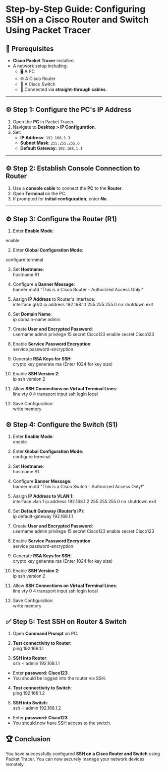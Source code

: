 # Step-by-Step Guide: Configuring SSH on a Cisco Router and Switch Using Packet Tracer

## 📌 Prerequisites
- **Cisco Packet Tracer** installed.
- A network setup including:
  - 🖥️ A PC
  - 🌐 A Cisco Router
  - 🏢 A Cisco Switch
  - 📡 Connected via **straight-through cables**.

---

## ⚙️ Step 1: Configure the PC's IP Address  
1. Open the **PC** in Packet Tracer.  
2. Navigate to **Desktop > IP Configuration**.  
3. Set:  
   - **IP Address:** `192.168.1.3`  
   - **Subnet Mask:** `255.255.255.0`  
   - **Default Gateway:** `192.168.1.1`  

---

## ⚙️ Step 2: Establish Console Connection to Router  
1. Use a **console cable** to connect the **PC** to the **Router**.  
2. Open **Terminal** on the PC.  
3. If prompted for **initial configuration**, enter **No**.  

---

## ⚙️ Step 3: Configure the Router (R1)  
1. Enter **Enable Mode**:  

enable

2. Enter **Global Configuration Mode**:  

configure terminal

3. Set **Hostname**:  
hostname R1

4. Configure a **Banner Message**:  
banner motd "This is a Cisco Router - Authorized Access Only!"

5. Assign **IP Address** to Router's Interface:  
interface g0/0 ip address 192.168.1.1 255.255.255.0 no shutdown exit

6. Set **Domain Name**:  
ip domain-name admin

7. Create **User and Encrypted Password**:  
username admin privilege 15 secret Cisco123 enable secret Cisco123

8. Enable **Service Password Encryption**:  
service password-encryption

9. Generate **RSA Keys for SSH**:  
crypto key generate rsa (Enter 1024 for key size)

10. Enable **SSH Version 2**:  
ip ssh version 2

11. Allow **SSH Connections on Virtual Terminal Lines**:  
line vty 0 4 transport input ssh login local

12. Save Configuration:  
write memory

## ⚙️ Step 4: Configure the Switch (S1)  
1. Enter **Enable Mode**:  
enable

2. Enter **Global Configuration Mode**:  
configure terminal

3. Set **Hostname**:  
hostname S1

4. Configure **Banner Message**:  
banner motd "This is a Cisco Switch - Authorized Access Only!"

5. Assign **IP Address to VLAN 1**:  
interface vlan 1 ip address 192.168.1.2 255.255.255.0 no shutdown exit

6. Set **Default Gateway (Router’s IP)**:  
ip default-gateway 192.168.1.1

7. Create **User and Encrypted Password**:  
username admin privilege 15 secret Cisco123 enable secret Cisco123

8. Enable **Service Password Encryption**:  
service password-encryption

9. Generate **RSA Keys for SSH**:  
crypto key generate rsa (Enter 1024 for key size)

10. Enable **SSH Version 2**:  
ip ssh version 2

11. Allow **SSH Connections on Virtual Terminal Lines**:  
line vty 0 4 transport input ssh login local

12. Save Configuration:  
write memory

## ✅ Step 5: Test SSH on Router & Switch  
1. Open **Command Prompt** on PC.  
2. **Test connectivity to Router**:  
ping 192.168.1.1

3. **SSH into Router**:  
ssh -l admin 192.168.1.1

- Enter **password: Cisco123**.  
- You should be logged into the router via SSH.  
4. **Test connectivity to Switch**:  
ping 192.168.1.2

5. **SSH into Switch**:  
ssh -l admin 192.168.1.2

- Enter **password: Cisco123**.  
- You should now have SSH access to the switch.  

## 🏆 Conclusion  
You have successfully configured **SSH on a Cisco Router and Switch** using Packet Tracer. You can now securely manage your network devices remotely.  
